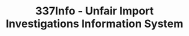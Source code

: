 ---
layout: default
bigquery: https://console.cloud.google.com/bigquery?p=patents-public-data&d=usitc_investigations&page=dataset&project=sheets-management-319211
citation: US International Trade Commission 337Info Unfair Import Investigations Information
  System
contributors: US International Trade Comission
cost: None
description: US International Trade Commission 337Info Unfair Import Investigations
  Information System contains data on investigations done under Section 337. Section
  337 declares the infringement of certain statutory intellectual property rights
  and other forms of unfair competition in import trade to be unlawful practices.
  Most Section 337 investigations involve allegations of patent or registered trademark
  infringement.
documentation: FAQ and tutorial available on the site
last_edit: Mon, 04 Apr 2022 19:10:40 GMT
location: https://pubapps2.usitc.gov/337external/
maintained_by: US International Trade Comission
schema_fields: '[''reportingRequirements'', ''patentNumber'', ''issueDateOtherNonFinal'',
  ''teoProceedingInvolved'', ''cafcAppeals'', ''investigationTermDate'', ''finalDetNoViolation'',
  ''invUnfairAct'', ''respondent'', ''actualStartDateEvidHear'', ''id'', ''markmanHearing'',
  ''dateComplaintFiled'', ''docketNo'', ''aljAssigned'', ''complainant'', ''investigationNo'',
  ''endDateMarkmanHearing'', ''copyrightNumbers'', ''targetDate'', ''ouiiParticipation'',
  ''currentActiveALJ'', ''publication_number'', ''trademarkNumbers'', ''title'', ''currentStatus'',
  ''startDateMarkmanHearing'', ''scheduledEndDateEvidHear'', ''actualEndDateEvidHear'',
  ''finalIdOnViolationDue'', ''dateCreated'', ''dateOfPublicationFrNotice'', ''lastUpdated'',
  ''internalRemand'', ''ouiiAttorney'', ''teoReliefGranted'', ''scheduledStartDateEvidHear'',
  ''finalDetViolation'', ''teoIdIssueDate'', ''finalIdOnViolationIssue'', ''investigationType'',
  ''htsNumbers'', ''gcAttorney'', ''patentNumbers'', ''teoIdDueDate'']'
shortname: unfair_import_investigations
tags:
- import
- legal
- trade
timeframe: 2008-2021 (prior to 2008 downloadable as a JSON file)
title: 337Info - Unfair Import Investigations Information System
uuid: 2721f5ec-e599-4890-9265-9706719fc71e
---
